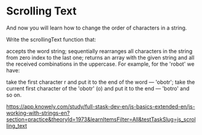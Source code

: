 # Scrolling Text

And now you will learn how to change the order of characters in a string.

Write the scrollingText function that:

accepts the word string;
sequentially rearranges all characters in the string from zero index to the last one;
returns an array with the given string and all the received combinations in the uppercase.
For example, for the 'robot' we have:

take the first character r and put it to the end of the word — 'obotr';
take the current first character of the 'obotr' (o) and put it to the end — 'botro' and so on.

<https://app.knowely.com/study/full-stask-dev-en/js-basics-extended-en/js-working-with-strings-en?section=practice&theoryId=1973&learnItemsFilter=All&testTaskSlug=js_scrolling_text>
